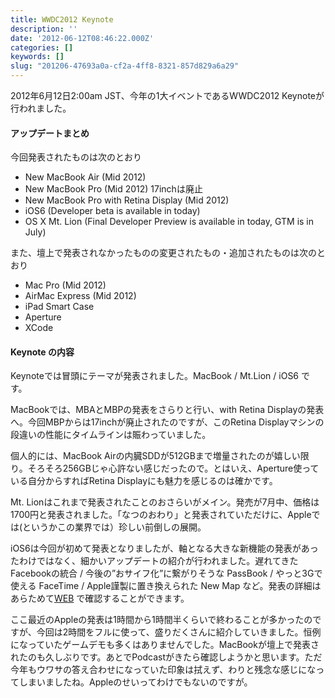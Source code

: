 ```yaml
---
title: WWDC2012 Keynote
description: ''
date: '2012-06-12T08:46:22.000Z'
categories: []
keywords: []
slug: "201206-47693a0a-cf2a-4ff8-8321-857d829a6a29"
---
```

2012年6月12日2:00am JST、今年の1大イベントであるWWDC2012 Keynoteが行われました。

#### アップデートまとめ

今回発表されたものは次のとおり

*   New MacBook Air (Mid 2012)
*   New MacBook Pro (Mid 2012) 17inchは廃止
*   New MacBook Pro with Retina Display (Mid 2012)
*   iOS6 (Developer beta is available in today)
*   OS X Mt. Lion (Final Developer Preview is available in today, GTM is in July)

また、壇上で発表されなかったものの変更されたもの・追加されたものは次のとおり

*   Mac Pro (Mid 2012)
*   AirMac Express (Mid 2012)
*   iPad Smart Case
*   Aperture
*   XCode

#### Keynote の内容

Keynoteでは冒頭にテーマが発表されました。MacBook / Mt.Lion / iOS6 です。  
  
MacBookでは、MBAとMBPの発表をさらりと行い、with Retina Displayの発表へ。今回MBPからは17inchが廃止されたのですが、このRetina Displayマシンの段違いの性能にタイムラインは賑わっていました。  
  
個人的には、MacBook Airの内臓SDDが512GBまで増量されたのが嬉しい限り。そろそろ256GBじゃ心許ない感じだったので。とはいえ、Aperture使っている自分からすればRetina Displayにも魅力を感じるのは確かです。

Mt. Lionはこれまで発表されたことのおさらいがメイン。発売が7月中、価格は1700円と発表されました。「なつのおわり」と発表されていただけに、Appleでは(というかこの業界では）珍しい前倒しの展開。

iOS6は今回が初めて発表となりましたが、軸となる大きな新機能の発表があったわけではなく、細かいアップデートの紹介が行われました。遅れてきた Facebookの統合 / 今後の”おサイフ化”に繋がりそうな PassBook / やっと3Gで使える FaceTime / Apple謹製に置き換えられた New Map など。発表の詳細はあらためて[WEB](http://www.apple.com/ios/ios6/) で確認することができます。

ここ最近のAppleの発表は1時間から1時間半くらいで終わることが多かったのですが、今回は2時間をフルに使って、盛りだくさんに紹介していきました。恒例になっていたゲームデモも多くはありませんでした。MacBookが壇上で発表されたのも久しぶりです。あとでPodcastがきたら確認しようかと思います。ただ今年もウワサの答え合わせになっていた印象は拭えず、わりと残念な感じになってしまいましたね。Appleのせいってわけでもないのですが。
